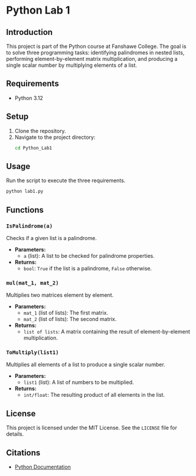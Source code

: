 # Python Lab 1

## Introduction
This project is part of the Python course at Fanshawe College. The goal is to solve three programming tasks: identifying palindromes in nested lists, performing element-by-element matrix multiplication, and producing a single scalar number by multiplying elements of a list.

## Requirements
- Python 3.12

## Setup
1. Clone the repository.
2. Navigate to the project directory:
   ```bash
   cd Python_Lab1
   ```

## Usage
Run the script to execute the three requirements.

```bash
python lab1.py
```

## Functions

### `IsPalindrome(a)`
Checks if a given list is a palindrome.
- **Parameters:**
  - `a` (list): A list to be checked for palindrome properties.
- **Returns:**
  - `bool`: `True` if the list is a palindrome, `False` otherwise.

### `mul(mat_1, mat_2)`
Multiplies two matrices element by element.
- **Parameters:**
  - `mat_1` (list of lists): The first matrix.
  - `mat_2` (list of lists): The second matrix.
- **Returns:**
  - `list of lists`: A matrix containing the result of element-by-element multiplication.

### `ToMultiply(list1)`
Multiplies all elements of a list to produce a single scalar number.
- **Parameters:**
  - `list1` (list): A list of numbers to be multiplied.
- **Returns:**
  - `int/float`: The resulting product of all elements in the list.

## License
This project is licensed under the MIT License. See the `LICENSE` file for details.

## Citations
- [Python Documentation](https://docs.python.org/3/)
```
